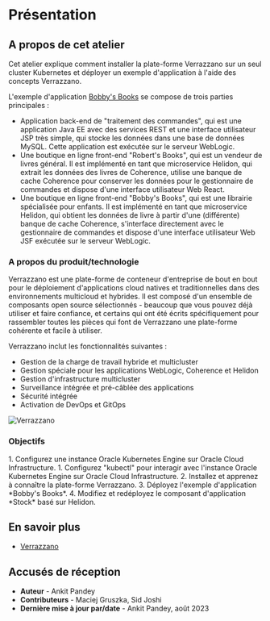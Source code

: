 # Présentation

## A propos de cet atelier

Cet atelier explique comment installer la plate-forme Verrazzano sur un seul cluster Kubernetes et déployer un exemple d'application à l'aide des concepts Verrazzano.

L'exemple d'application [Bobby's Books](https://verrazzano.io/docs/samples/bobs-books/) se compose de trois parties principales :

*   Application back-end de "traitement des commandes", qui est une application Java EE avec des services REST et une interface utilisateur JSP très simple, qui stocke les données dans une base de données MySQL. Cette application est exécutée sur le serveur WebLogic.
*   Une boutique en ligne front-end "Robert's Books", qui est un vendeur de livres général. Il est implémenté en tant que microservice Helidon, qui extrait les données des livres de Coherence, utilise une banque de cache Coherence pour conserver les données pour le gestionnaire de commandes et dispose d'une interface utilisateur Web React.
*   Une boutique en ligne front-end "Bobby's Books", qui est une librairie spécialisée pour enfants. Il est implémenté en tant que microservice Helidon, qui obtient les données de livre à partir d'une (différente) banque de cache Coherence, s'interface directement avec le gestionnaire de commandes et dispose d'une interface utilisateur Web JSF exécutée sur le serveur WebLogic.

### A propos du produit/technologie

Verrazzano est une plate-forme de conteneur d'entreprise de bout en bout pour le déploiement d'applications cloud natives et traditionnelles dans des environnements multicloud et hybrides. Il est composé d'un ensemble de composants open source sélectionnés - beaucoup que vous pouvez déjà utiliser et faire confiance, et certains qui ont été écrits spécifiquement pour rassembler toutes les pièces qui font de Verrazzano une plate-forme cohérente et facile à utiliser.

Verrazzano inclut les fonctionnalités suivantes :

*   Gestion de la charge de travail hybride et multicluster
*   Gestion spéciale pour les applications WebLogic, Coherence et Helidon
*   Gestion d'infrastructure multicluster
*   Surveillance intégrée et pré-câblée des applications
*   Sécurité intégrée
*   Activation de DevOps et GitOps

![Verrazzano](images/verrazzano.png)

### Objectifs

1\. Configurez une instance Oracle Kubernetes Engine sur Oracle Cloud Infrastructure. 1\. Configurez "kubectl" pour interagir avec l'instance Oracle Kubernetes Engine sur Oracle Cloud Infrastructure. 2\. Installez et apprenez à connaître la plate-forme Verrazzano. 3. Déployez l'exemple d'application \*Bobby's Books\*. 4. Modifiez et redéployez le composant d'application \*Stock\* basé sur Helidon.

## En savoir plus

*   [Verrazzano](https://verrazzano.io/)

## Accusés de réception

*   **Auteur** - Ankit Pandey
*   **Contributeurs** - Maciej Gruszka, Sid Joshi
*   **Dernière mise à jour par/date** - Ankit Pandey, août 2023